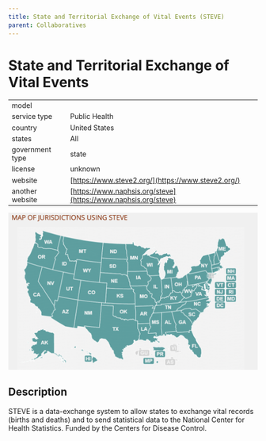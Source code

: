 ```yaml
---
title: State and Territorial Exchange of Vital Events (STEVE)
parent: Collaboratives
---
```


# State and Territorial Exchange of Vital Events

|                   |                                          |
|:------------------|:-----------------------------------------|
| model             | 
| service type      | Public Health
| country           | United States
| states            | All
| government type   | state
| license           | unknown
| website           | [https://www.steve2.org/](https://www.steve2.org/)
| another website   | [https://www.naphsis.org/steve](https://www.naphsis.org/steve)

![steve screenshot](images/steve.png)

## Description
STEVE is a data-exchange system to allow states to exchange vital records (births and deaths) and to send statistical data to the National Center for Health Statistics. Funded by the Centers for Disease Control.
